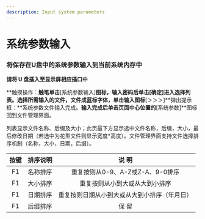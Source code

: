 ```yaml
---
description: Input system parameters
---
```


# 系统参数输入

### **将保存在U盘中的系统参数输入到当前系统内存中**

**请将 U 盘插入至显示屏相应插口中**

**触摸操作：**触笔单击**\[系统参数输入\]**图标，输入密码后单击\[确定\]进入选择列表。选择所需输入的文件，文件成蓝标字体，单击输入图标**\[＞＞＞\]**弹出提示框：**系统参数文件输入完成。**输入完成后单击页面中心位置的**\[系统参数\]**图标回到文件管理界面。

列表显示文件名称、后缀及大小；此页最下方显示选中文件名称，后缀，大小，最后修改日期（若选中为花型文件则显示宽度\*高度）。文件管理界面支持文件选择排序机制（名称，大小，日期，后缀）。

| **按键** | **排序说明** | **说  明** |
| :---: | :---: | :---: |
| F1  | 名称排序 | 重复按则从0-9、A-Z或Z-A、9-0排序 |
| F1  | 大小排序 | 重复按则从小到大或从大到小排序 |
| F1  | 日期排序 | 重复按则日期从小到大或从大到小排序（年月日） |
| F1  | 后缀排序 | 保  留 |

